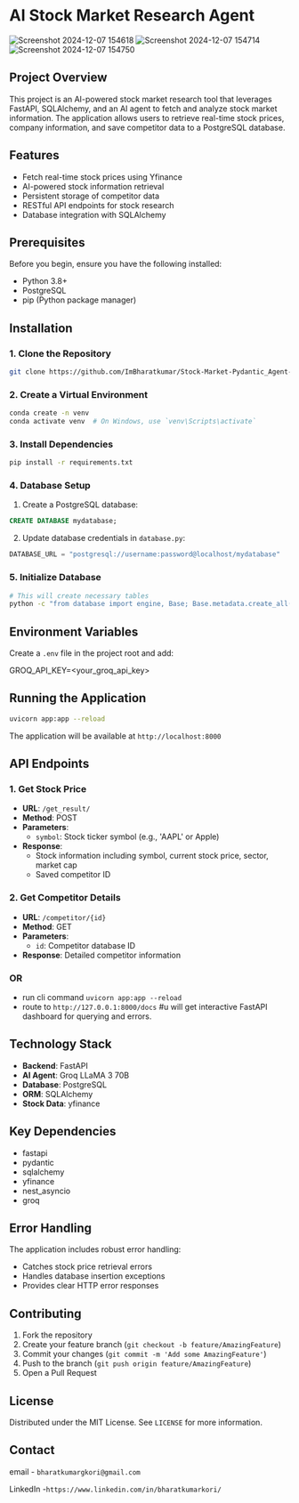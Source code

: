 # AI Stock Market Research Agent
![Screenshot 2024-12-07 154618](https://github.com/user-attachments/assets/90eebb01-a8b7-45a5-80f9-08ad7cb4e375)
![Screenshot 2024-12-07 154714](https://github.com/user-attachments/assets/b6a9df1a-7fbd-4805-9812-837091d9be3d)
![Screenshot 2024-12-07 154750](https://github.com/user-attachments/assets/12b44e98-1f5c-474f-a01b-0ec03d572a6f)

## Project Overview

This project is an AI-powered stock market research tool that leverages FastAPI, SQLAlchemy, and an AI agent to fetch and analyze stock market information. The application allows users to retrieve real-time stock prices, company information, and save competitor data to a PostgreSQL database.

## Features

- Fetch real-time stock prices using Yfinance
- AI-powered stock information retrieval
- Persistent storage of competitor data
- RESTful API endpoints for stock research
- Database integration with SQLAlchemy

## Prerequisites

Before you begin, ensure you have the following installed:

- Python 3.8+
- PostgreSQL
- pip (Python package manager)

## Installation

### 1. Clone the Repository

```bash
git clone https://github.com/ImBharatkumar/Stock-Market-Pydantic_Agent-.git
```

### 2. Create a Virtual Environment

```bash
conda create -n venv
conda activate venv  # On Windows, use `venv\Scripts\activate`
```

### 3. Install Dependencies

```bash
pip install -r requirements.txt
```

### 4. Database Setup

1. Create a PostgreSQL database:
```sql
CREATE DATABASE mydatabase;
```

2. Update database credentials in `database.py`:
```python
DATABASE_URL = "postgresql://username:password@localhost/mydatabase"
```

### 5. Initialize Database

```bash
# This will create necessary tables
python -c "from database import engine, Base; Base.metadata.create_all(bind=engine)"
```

## Environment Variables

Create a `.env` file in the project root and add:

GROQ_API_KEY=<your_groq_api_key>

## Running the Application

```bash
uvicorn app:app --reload
```

The application will be available at `http://localhost:8000`

## API Endpoints

### 1. Get Stock Price

- **URL**: `/get_result/`
- **Method**: POST
- **Parameters**:
  - `symbol`: Stock ticker symbol (e.g., 'AAPL' or Apple)
- **Response**:
  - Stock information including symbol, current stock price, sector, market cap
  - Saved competitor ID

### 2. Get Competitor Details

- **URL**: `/competitor/{id}`
- **Method**: GET
- **Parameters**:
  - `id`: Competitor database ID
- **Response**: Detailed competitor information

### OR

- run cli command `uvicorn app:app --reload`
- route to `http://127.0.0.1:8000/docs` #u will get interactive FastAPI dashboard for querying and errors.

## Technology Stack

- **Backend**: FastAPI
- **AI Agent**: Groq LLaMA 3 70B
- **Database**: PostgreSQL
- **ORM**: SQLAlchemy
- **Stock Data**: yfinance

## Key Dependencies

- fastapi
- pydantic
- sqlalchemy
- yfinance
- nest_asyncio
- groq

## Error Handling

The application includes robust error handling:

- Catches stock price retrieval errors
- Handles database insertion exceptions
- Provides clear HTTP error responses

## Contributing

1. Fork the repository
2. Create your feature branch (`git checkout -b feature/AmazingFeature`)
3. Commit your changes (`git commit -m 'Add some AmazingFeature'`)
4. Push to the branch (`git push origin feature/AmazingFeature`)
5. Open a Pull Request

## License

Distributed under the MIT License. See `LICENSE` for more information.

## Contact

email - `bharatkumargkori@gmail.com`

LinkedIn -`https://www.linkedin.com/in/bharatkumarkori/`
